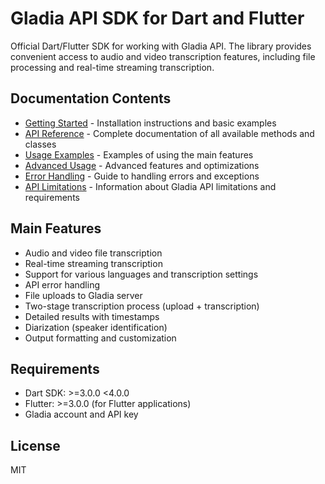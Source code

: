 # Gladia API SDK for Dart and Flutter

Official Dart/Flutter SDK for working with Gladia API. The library provides convenient access to audio and video transcription features, including file processing and real-time streaming transcription.

## Documentation Contents

- [Getting Started](getting_started.md) - Installation instructions and basic examples
- [API Reference](api_reference.md) - Complete documentation of all available methods and classes
- [Usage Examples](usage_examples.md) - Examples of using the main features
- [Advanced Usage](advanced_usage.md) - Advanced features and optimizations
- [Error Handling](error_handling.md) - Guide to handling errors and exceptions
- [API Limitations](api_limitations.md) - Information about Gladia API limitations and requirements

## Main Features

- Audio and video file transcription
- Real-time streaming transcription
- Support for various languages and transcription settings
- API error handling
- File uploads to Gladia server
- Two-stage transcription process (upload + transcription)
- Detailed results with timestamps
- Diarization (speaker identification)
- Output formatting and customization

## Requirements

- Dart SDK: >=3.0.0 <4.0.0
- Flutter: >=3.0.0 (for Flutter applications)
- Gladia account and API key

## License

MIT 